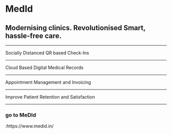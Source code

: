 <h1>MedId</h1>

<h2>
Modernising clinics.
Revolutionised Smart, hassle-free care.</h2>

<hr color="red"></hr>

<p>Socially Distanced QR based Check-Ins </p>


<hr color="red"></hr>

<p>Cloud Based Digital Medical Records</p>


<hr color="red"></hr>
<p>Appointment Management and Invoicing  </p>


<hr color="red"></hr>
<p>Improve Patient Retention and Satisfaction</p>


<hr color="red"></hr>



<h3>go to MeDId</h3>:https://www.medid.in/
